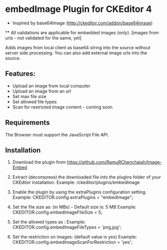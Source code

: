 embedImage Plugin for CKEditor 4
=================================

* Inspired by base64Image (http://ckeditor.com/addon/base64image)

** All validations are applicable for embedded images (only). [images from urls - not validated for the same, yet]

Adds images from local client as base64 string into the source without server
side processing. You can also add external image urls into the source.

## Features:
* Upload an image from local computer
* Upload an image from an url
* Set max file size
* Set allowed file types
* Scan for restricted image content - coming soon

 
## Requirements
The Browser must support the JavaScript File API.

## Installation

 1. Download the plugin from https://github.com/RamuRChenchaiah/Image-Embed
 
 2. Extract (decompress) the downloaded file into the plugins folder of your
	CKEditor installation.
	Example: /ckeditor/plugins/embedImage
	
 3. Enable the plugin by using the extraPlugins configuration setting.
	Example: CKEDITOR.config.extraPlugins = "embedImage";

 4. Set the file size as: (in MBs) - Default size is: 5 MB
	 Example: CKEDITOR.config.embedImageFileSize = 5; 

 5. Set the allowed types as :
 	 Example: CKEDITOR.config.embedImageFileTypes = 'png,jpg';	

 6. Set the restriction on images: (default value is yes)
 	 Example: CKEDITOR.config.embedImageScanForRestriction = 'yes';	
